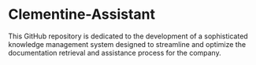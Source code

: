 # Clementine-Assistant
This GitHub repository is dedicated to the development of a sophisticated knowledge management system designed to streamline and optimize the documentation retrieval and assistance process for the company.
